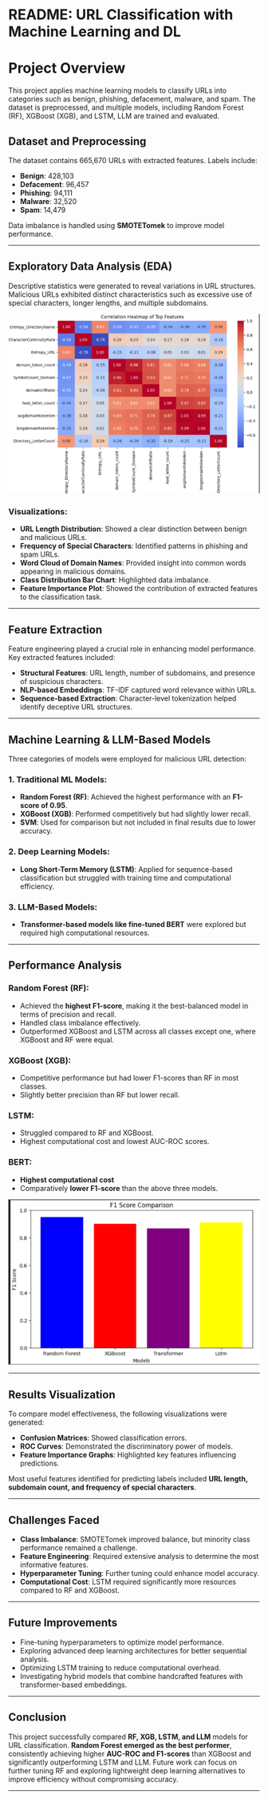 # README: URL Classification with Machine Learning and DL

# Project Overview
This project applies machine learning models to classify URLs into categories such as benign, phishing, defacement, malware, and spam. The dataset is preprocessed, and multiple models, including Random Forest (RF), XGBoost (XGB), and LSTM, LLM are trained and evaluated.

## Dataset and Preprocessing
The dataset contains 665,670 URLs with extracted features. Labels include:

- **Benign**: 428,103
- **Defacement**: 96,457
- **Phishing**: 94,111
- **Malware**: 32,520
- **Spam**: 14,479

Data imbalance is handled using **SMOTETomek** to improve model performance.

---

## Exploratory Data Analysis (EDA)
Descriptive statistics were generated to reveal variations in URL structures. Malicious URLs exhibited distinct characteristics such as excessive use of special characters, longer lengths, and multiple subdomains.

![Alt text](./images/eda.png)

### Visualizations:
- **URL Length Distribution**: Showed a clear distinction between benign and malicious URLs.
- **Frequency of Special Characters**: Identified patterns in phishing and spam URLs.
- **Word Cloud of Domain Names**: Provided insight into common words appearing in malicious domains.
- **Class Distribution Bar Chart**: Highlighted data imbalance.
- **Feature Importance Plot**: Showed the contribution of extracted features to the classification task.

---

## Feature Extraction
Feature engineering played a crucial role in enhancing model performance. Key extracted features included:
- **Structural Features**: URL length, number of subdomains, and presence of suspicious characters.
- **NLP-based Embeddings**: TF-IDF captured word relevance within URLs.
- **Sequence-based Extraction**: Character-level tokenization helped identify deceptive URL structures.

---

## Machine Learning & LLM-Based Models
Three categories of models were employed for malicious URL detection:

### 1. Traditional ML Models:
- **Random Forest (RF)**: Achieved the highest performance with an **F1-score of 0.95**.
- **XGBoost (XGB)**: Performed competitively but had slightly lower recall.
- **SVM**: Used for comparison but not included in final results due to lower accuracy.

### 2. Deep Learning Models:
- **Long Short-Term Memory (LSTM)**: Applied for sequence-based classification but struggled with training time and computational efficiency.

### 3. LLM-Based Models:
- **Transformer-based models like fine-tuned BERT** were explored but required high computational resources.

---

## Performance Analysis

### **Random Forest (RF):**
- Achieved the **highest F1-score**, making it the best-balanced model in terms of precision and recall.
- Handled class imbalance effectively.
- Outperformed XGBoost and LSTM across all classes except one, where XGBoost and RF were equal.

### **XGBoost (XGB):**
- Competitive performance but had lower F1-scores than RF in most classes.
- Slightly better precision than RF but lower recall.

### **LSTM:**
- Struggled compared to RF and XGBoost.
- Highest computational cost and lowest AUC-ROC scores.

### **BERT:**
- **Highest computational cost**
- Comparatively **lower F1-score** than the above three models.

![Alt text](./images/f1.png)

---

## Results Visualization
To compare model effectiveness, the following visualizations were generated:
- **Confusion Matrices**: Showed classification errors.
- **ROC Curves**: Demonstrated the discriminatory power of models.
- **Feature Importance Graphs**: Highlighted key features influencing predictions.

Most useful features identified for predicting labels included **URL length, subdomain count, and frequency of special characters**.

---

## Challenges Faced
- **Class Imbalance**: SMOTETomek improved balance, but minority class performance remained a challenge.
- **Feature Engineering**: Required extensive analysis to determine the most informative features.
- **Hyperparameter Tuning**: Further tuning could enhance model accuracy.
- **Computational Cost**: LSTM required significantly more resources compared to RF and XGBoost.

---

## Future Improvements
- Fine-tuning hyperparameters to optimize model performance.
- Exploring advanced deep learning architectures for better sequential analysis.
- Optimizing LSTM training to reduce computational overhead.
- Investigating hybrid models that combine handcrafted features with transformer-based embeddings.

---

## Conclusion
This project successfully compared **RF, XGB, LSTM, and LLM** models for URL classification. **Random Forest emerged as the best performer**, consistently achieving higher **AUC-ROC and F1-scores** than XGBoost and significantly outperforming LSTM and LLM. Future work can focus on further tuning RF and exploring lightweight deep learning alternatives to improve efficiency without compromising accuracy.

---
